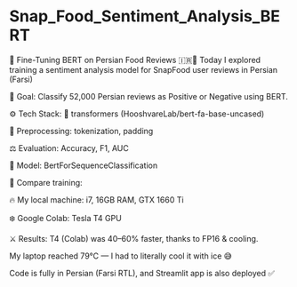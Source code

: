 # Snap_Food_Sentiment_Analysis_BERT

🚀 Fine-Tuning BERT on Persian Food Reviews 🇮🇷🍔
Today I explored training a sentiment analysis model for SnapFood user reviews in Persian (Farsi) 

🧠 Goal:
Classify 52,000 Persian reviews as Positive or Negative using BERT.

⚙️ Tech Stack:
🤗 transformers (HooshvareLab/bert-fa-base-uncased)

🧹 Preprocessing: tokenization, padding

⚖️ Evaluation: Accuracy, F1, AUC

🧠 Model: BertForSequenceClassification

🧪 Compare training:

🔥 My local machine: i7, 16GB RAM, GTX 1660 Ti

❄️ Google Colab: Tesla T4 GPU

⚔️ Results:
T4 (Colab) was 40–60% faster, thanks to FP16 & cooling.

My laptop reached 79°C — I had to literally cool it with ice 😅

Code is fully in Persian (Farsi RTL), and Streamlit app is also deployed ✅
